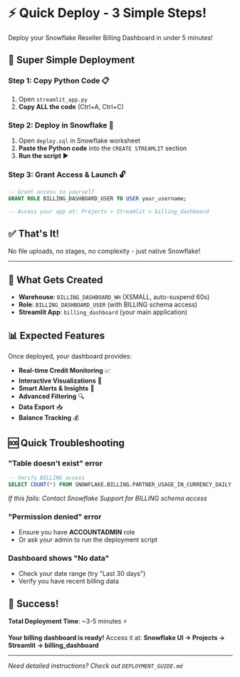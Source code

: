 # ⚡ Quick Deploy - 3 Simple Steps!

Deploy your Snowflake Reseller Billing Dashboard in under 5 minutes!

## 🎯 **Super Simple Deployment**

### **Step 1: Copy Python Code** 📋
1. Open `streamlit_app.py` 
2. **Copy ALL the code** (Ctrl+A, Ctrl+C)

### **Step 2: Deploy in Snowflake** 🚀
1. Open `deploy.sql` in Snowflake worksheet
2. **Paste the Python code** into the `CREATE STREAMLIT` section
3. **Run the script** ▶️

### **Step 3: Grant Access & Launch** 🔓
```sql
-- Grant access to yourself
GRANT ROLE BILLING_DASHBOARD_USER TO USER your_username;

-- Access your app at: Projects > Streamlit > billing_dashboard
```

## ✅ **That's It!**

No file uploads, no stages, no complexity - just native Snowflake!

---

## 🔧 **What Gets Created**

- **Warehouse**: `BILLING_DASHBOARD_WH` (XSMALL, auto-suspend 60s)
- **Role**: `BILLING_DASHBOARD_USER` (with BILLING schema access)
- **Streamlit App**: `billing_dashboard` (your main application)

## 📊 **Expected Features**

Once deployed, your dashboard provides:

- **Real-time Credit Monitoring** 📈
- **Interactive Visualizations** 🎨
- **Smart Alerts & Insights** 🚨
- **Advanced Filtering** 🔍
- **Data Export** 📥
- **Balance Tracking** 💰

## 🆘 **Quick Troubleshooting**

### **"Table doesn't exist" error**
```sql
-- Verify BILLING access
SELECT COUNT(*) FROM SNOWFLAKE.BILLING.PARTNER_USAGE_IN_CURRENCY_DAILY;
```
*If this fails: Contact Snowflake Support for BILLING schema access*

### **"Permission denied" error**
- Ensure you have **ACCOUNTADMIN** role
- Or ask your admin to run the deployment script

### **Dashboard shows "No data"**
- Check your date range (try "Last 30 days")
- Verify you have recent billing data

## 🎉 **Success!**

**Total Deployment Time**: ~3-5 minutes ⚡

**Your billing dashboard is ready!** Access it at:
**Snowflake UI → Projects → Streamlit → billing_dashboard**

---

*Need detailed instructions? Check out `DEPLOYMENT_GUIDE.md`*